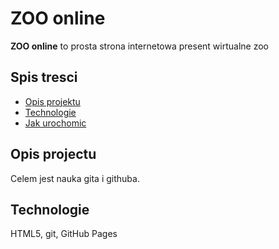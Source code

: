 # ZOO online
**ZOO online** to prosta strona internetowa present wirtualne zoo

## Spis tresci
- [ Opis projektu](#opis-projektu)
- [Technologie](#technologie)
- [Jak urochomic](#jak-urochomic)

## Opis projectu
Celem jest nauka gita i githuba.

## Technologie 
HTML5, git, GitHub Pages

